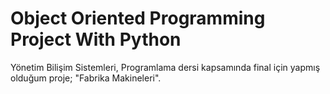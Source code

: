# Object Oriented Programming Project With Python

Yönetim Bilişim Sistemleri, Programlama dersi kapsamında final için yapmış olduğum proje; "Fabrika Makineleri".
